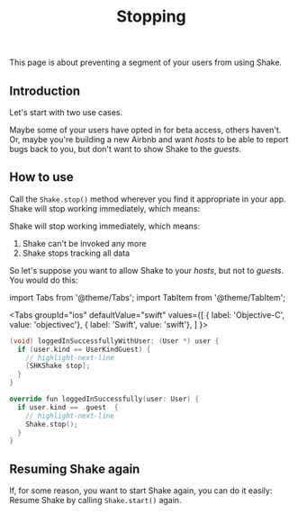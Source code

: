 ﻿---
id: disable
title: Stopping
---
This page is about preventing a segment of your users from using Shake.

## Introduction
Let's start with two use cases.

Maybe some of your users have opted in for beta access, others haven't.
Or, maybe you're building a new Airbnb and want *hosts* to be able to report bugs back to you, but don't want to show Shake to the *guests*.

## How to use
Call the `Shake.stop()` method wherever you find it appropriate in your app. Shake will stop working immediately, which means:

Shake will stop working immediately, which means:
1. Shake can't be invoked any more
1. Shake stops tracking all data

So let's suppose you want to allow Shake to your *hosts*, but not to *guests*. You would do this:

import Tabs from '@theme/Tabs';
import TabItem from '@theme/TabItem';

<Tabs
  groupId="ios"
  defaultValue="swift"
  values={[
    { label: 'Objective-C', value: 'objectivec'},
    { label: 'Swift', value: 'swift'},
  ]
}>

<TabItem value="objectivec">

```objectivec title="AppDelegate.m"
(void) loggedInSuccessfullyWithUser: (User *) user {
  if (user.kind == UserKindGuest) {
    // highlight-next-line
    [SHKShake stop];
  }
}
```

</TabItem>

<TabItem value="swift">

```swift title="AppDelegate.swift"
override fun loggedInSuccessfully(user: User) {
  if user.kind == .guest  {
    // highlight-next-line
    Shake.stop();
  }
}
```

</TabItem>
</Tabs>


## Resuming Shake again
If, for some reason, you want to start Shake again, you can do it easily: Resume Shake by calling `Shake.start()` again.
